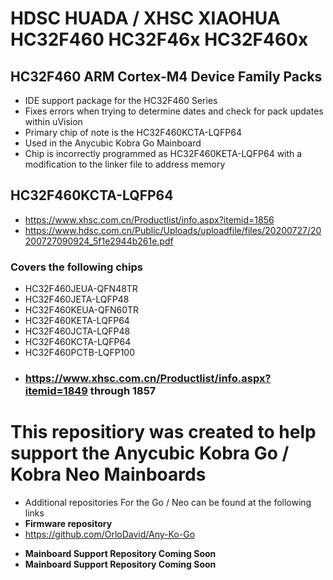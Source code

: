 # **HDSC HUADA / XHSC XIAOHUA HC32F460 HC32F46x HC32F460x** 
## **HC32F460 ARM Cortex-M4 Device Family Packs** 
+ IDE support package for the HC32F460 Series
+ Fixes errors when trying to determine dates and check for pack updates within uVision
+ Primary chip of note is the HC32F460KCTA-LQFP64
+ Used in the Anycubic Kobra Go Mainboard
+ Chip is incorrectly programmed as HC32F460KETA-LQFP64 with a modification to the linker file to address memory

## HC32F460KCTA-LQFP64
- https://www.xhsc.com.cn/Productlist/info.aspx?itemid=1856
- https://www.hdsc.com.cn/Public/Uploads/uploadfile/files/20200727/20200727090924_5f1e2944b261e.pdf

### Covers the following chips
+ HC32F460JEUA-QFN48TR
+ HC32F460JETA-LQFP48
+ HC32F460KEUA-QFN60TR
+ HC32F460KETA-LQFP64
+ HC32F460JCTA-LQFP48
+ HC32F460KCTA-LQFP64
+ HC32F460PCTB-LQFP100
+ ### https://www.xhsc.com.cn/Productlist/info.aspx?itemid=1849 **through 1857**

# **This repositiory was created to help support the Anycubic Kobra Go / Kobra Neo Mainboards**
- Additional repositories For the Go / Neo can be found at the following links
- **Firmware repository**
- https://github.com/OrloDavid/Any-Ko-Go


+ **Mainboard Support Repository Coming Soon**
+ **Mainboard Support Repository Coming Soon**


